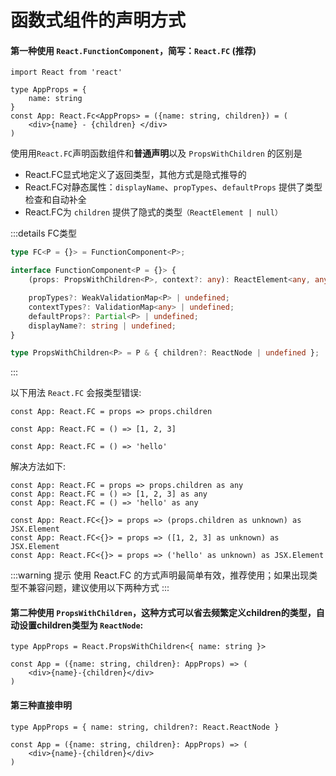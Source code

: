 # 函数式组件的声明方式

#### 第一种使用 `React.FunctionComponent`，简写：`React.FC` (推荐)

```tsx
import React from 'react'

type AppProps = {
    name: string
}
const App: React.Fc<AppProps> = ({name: string, children}) = (
    <div>{name} - {children} </div>
)
```

使用用`React.FC`声明函数组件和<b>普通声明</b>以及 `PropsWithChildren` 的区别是

* React.FC显式地定义了返回类型，其他方式是隐式推导的
* React.FC对静态属性：`displayName`、`propTypes`、`defaultProps` 提供了类型检查和自动补全
* React.FC为 `children` 提供了隐式的类型`（ReactElement | null）`

:::details FC类型

```ts
type FC<P = {}> = FunctionComponent<P>;

interface FunctionComponent<P = {}> {
    (props: PropsWithChildren<P>, context?: any): ReactElement<any, any> | null;

    propTypes?: WeakValidationMap<P> | undefined;
    contextTypes?: ValidationMap<any> | undefined;
    defaultProps?: Partial<P> | undefined;
    displayName?: string | undefined;
}

type PropsWithChildren<P> = P & { children?: ReactNode | undefined };
```

:::

以下用法 `React.FC` 会报类型错误:

```tsx
const App: React.FC = props => props.children

const App: React.FC = () => [1, 2, 3]

const App: React.FC = () => 'hello'
```

解决方法如下:

```tsx
const App: React.FC = props => props.children as any
const App: React.FC = () => [1, 2, 3] as any
const App: React.FC = () => 'hello' as any

const App: React.FC<{}> = props => (props.children as unknown) as JSX.Element
const App: React.FC<{}> = props => ([1, 2, 3] as unknown) as JSX.Element
const App: React.FC<{}> = props => ('hello' as unknown) as JSX.Element
```

:::warning 提示
使用 React.FC 的方式声明最简单有效，推荐使用；如果出现类型不兼容问题，建议使用以下两种方式
:::

#### 第二种使用 `PropsWithChildren`，这种方式可以省去频繁定义children的类型，自动设置children类型为 `ReactNode`:

```tsx
type AppProps = React.PropsWithChildren<{ name: string }>

const App = ({name: string, children}: AppProps) => (
    <div>{name}-{children}</div>
)
```

#### 第三种直接申明

```tsx
type AppProps = { name: string, children?: React.ReactNode }

const App = ({name: string, children}: AppProps) => (
    <div>{name}-{children}</div>
)
```
